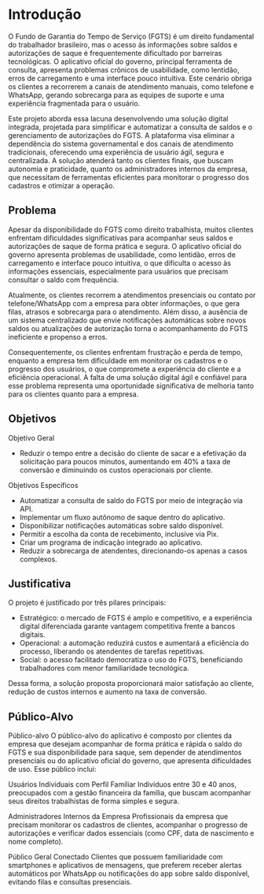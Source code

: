 # Introdução
O Fundo de Garantia do Tempo de Serviço (FGTS) é um direito fundamental do trabalhador brasileiro, mas o acesso às informações sobre saldos e autorizações de saque é frequentemente dificultado por barreiras tecnológicas. O aplicativo oficial do governo, principal ferramenta de consulta, apresenta problemas crônicos de usabilidade, como lentidão, erros de carregamento e uma interface pouco intuitiva. Este cenário obriga os clientes a recorrerem a canais de atendimento manuais, como telefone e WhatsApp, gerando sobrecarga para as equipes de suporte e uma experiência fragmentada para o usuário.

Este projeto aborda essa lacuna desenvolvendo uma solução digital integrada, projetada para simplificar e automatizar a consulta de saldos e o gerenciamento de autorizações do FGTS. A plataforma visa eliminar a dependência do sistema governamental e dos canais de atendimento tradicionais, oferecendo uma experiência de usuário ágil, segura e centralizada. A solução atenderá tanto os clientes finais, que buscam autonomia e praticidade, quanto os administradores internos da empresa, que necessitam de ferramentas eficientes para monitorar o progresso dos cadastros e otimizar a operação.

## Problema

Apesar da disponibilidade do FGTS como direito trabalhista, muitos clientes enfrentam dificuldades significativas para acompanhar seus saldos e autorizações de saque de forma prática e segura. O aplicativo oficial do governo apresenta problemas de usabilidade, como lentidão, erros de carregamento e interface pouco intuitiva, o que dificulta o acesso às informações essenciais, especialmente para usuários que precisam consultar o saldo com frequência.

Atualmente, os clientes recorrem a atendimentos presenciais ou contato por telefone/WhatsApp com a empresa para obter informações, o que gera filas, atrasos e sobrecarga para o atendimento. Além disso, a ausência de um sistema centralizado que envie notificações automáticas sobre novos saldos ou atualizações de autorização torna o acompanhamento do FGTS ineficiente e propenso a erros.

Consequentemente, os clientes enfrentam frustração e perda de tempo, enquanto a empresa tem dificuldade em monitorar os cadastros e o progresso dos usuários, o que compromete a experiência do cliente e a eficiência operacional. A falta de uma solução digital ágil e confiável para esse problema representa uma oportunidade significativa de melhoria tanto para os clientes quanto para a empresa.
## Objetivos

Objetivo Geral
- Reduzir o tempo entre a decisão do cliente de sacar e a efetivação da solicitação para poucos minutos, aumentando em 40% a taxa de conversão e diminuindo os custos operacionais por cliente.

Objetivos Específicos

- Automatizar a consulta de saldo do FGTS por meio de integração via API.
- Implementar um fluxo autônomo de saque dentro do aplicativo.
- Disponibilizar notificações automáticas sobre saldo disponível.
- Permitir a escolha da conta de recebimento, inclusive via Pix.
- Criar um programa de indicação integrado ao aplicativo.
- Reduzir a sobrecarga de atendentes, direcionando-os apenas a casos complexos.
## Justificativa
O projeto é justificado por três pilares principais:

- Estratégico: o mercado de FGTS é amplo e competitivo, e a experiência digital diferenciada garante vantagem competitiva frente a bancos digitais.
- Operacional: a automação reduzirá custos e aumentará a eficiência do processo, liberando os atendentes de tarefas repetitivas.
- Social: o acesso facilitado democratiza o uso do FGTS, beneficiando trabalhadores com menor familiaridade tecnológica.

Dessa forma, a solução proposta proporcionará maior satisfação ao cliente, redução de custos internos e aumento na taxa de conversão.
## Público-Alvo

Público-alvo
O público-alvo do aplicativo é composto por clientes da empresa que desejam acompanhar de forma prática e rápida o saldo do FGTS e sua disponibilidade para saque, sem depender de atendimentos presenciais ou do aplicativo oficial do governo, que apresenta dificuldades de uso. Esse público inclui:

Usuários Individuais com Perfil Familiar
Indivíduos entre 30 e 40 anos, preocupados com a gestão financeira da família, que buscam acompanhar seus direitos trabalhistas de forma simples e segura.

Administradores Internos da Empresa
Profissionais da empresa que precisam monitorar os cadastros de clientes, acompanhar o progresso de autorizações e verificar dados essenciais (como CPF, data de nascimento e nome completo).

Público Geral Conectado
Clientes que possuem familiaridade com smartphones e aplicativos de mensagens, que preferem receber alertas automáticos por WhatsApp ou notificações do app sobre saldo disponível, evitando filas e consultas presenciais.
